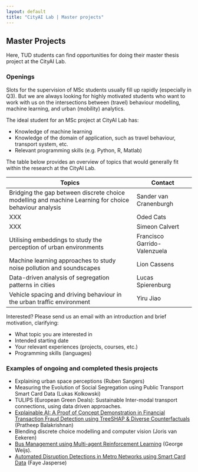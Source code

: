 ```yaml
---
layout: default
title: "CityAI Lab | Master projects"
---
```


## Master Projects
Here, TUD students can find opportunities for doing their master thesis project at the CityAI Lab.

### Openings

Slots for the supervision of MSc students usually fill up rapidly (especially in Q3). But we are always looking for highly motivated students who want to work with us on the intersections between (travel) behaviour modelling, machine learning, and urban (mobility) analytics.

The ideal student for an MSc project at CityAI Lab has:

- Knowledge of machine learning
- Knowledge of the domain of application, such as travel behaviour, transport system, etc.
- Relevant programming skills (e.g. Python, R, Matlab)

The table below provides an overview of topics that would generally fit within the research at the CityAI Lab. 

<table class="table table-striped">
  <thead>
    <tr>
      <th>Topics</th>
      <th>Contact</th>
    </tr>
  </thead>
  <tbody>
    <tr>
      <td>Bridging the gap between discrete choice modelling and machine Learning for choice behaviour analysis</td>
      <td>Sander van Cranenburgh</td>
    </tr>
    <tr>
      <td> XXX </td>
      <td>Oded Cats</td>
    </tr>
    <tr>
      <td> XXX </td>
      <td>Simeon Calvert</td>
    </tr>
    <tr>
      <td>Utilising embeddings to study the perception of urban environments</td>
      <td>Francisco Garrido-Valenzuela</td>
    </tr>
    <tr>
      <td>Machine learning approaches to study noise pollution and soundscapes </td>
      <td>Lion Cassens</td>
    </tr>
    <tr>
      <td>Data-driven analysis of segregation patterns in cities</td>
      <td>Lucas Spierenburg</td>
    </tr>
    <tr>
      <td>Vehicle spacing and driving behaviour in the urban traffic environment</td>
      <td>Yiru Jiao</td>
    </tr>
  </tbody>
</table>

Interested? Please send us an email with an introduction and brief motivation, clarifying:

- What topic you are interested in
- Intended starting date
- Your relevant experiences (projects, courses, etc.)
- Programming skills (languages)

### Examples of ongoing and completed thesis projects
- Explaining urban space perceptions (Ruben Sangers)
- Measuring the Evolution of Social Segregation using Public Transport Smart Card Data (Lukas Kolkowski)
- TULIPS (European Green Deals): Sustainable Inter-modal transport connections, using data driven approaches.
- [Explainable AI: A Proof of Concept Demonstration in Financial Transaction Fraud Detection using TreeSHAP & Diverse Counterfactuals](http://resolver.tudelft.nl/uuid:cebcca1b-e6e4-47ae-8f28-063d88227c64) (Pratheep Balakrishnan)
- Blending discrete choice modelling and computer vision (Joris van Eekeren)
- [Bus Management using Multi-agent Reinforcement Learning](http://resolver.tudelft.nl/uuid:6e6b280e-86a1-42c0-b0cf-fc38c12aec76) (George Weijs).
- [Automated Disruption Detections in Metro Networks using Smart Card Data](http://resolver.tudelft.nl/uuid:251de9e9-5f83-45c8-a5b7-dc682c2102d7) (Faye Jasperse)
